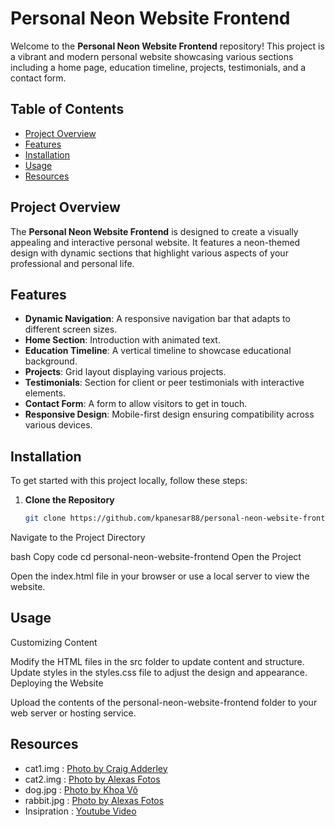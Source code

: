 # Personal Neon Website Frontend

Welcome to the **Personal Neon Website Frontend** repository! This project is a vibrant and modern personal website showcasing various sections including a home page, education timeline, projects, testimonials, and a contact form.

## Table of Contents

- [Project Overview](#project-overview)
- [Features](#features)
- [Installation](#installation)
- [Usage](#usage)
- [Resources](#resources)

## Project Overview

The **Personal Neon Website Frontend** is designed to create a visually appealing and interactive personal website. It features a neon-themed design with dynamic sections that highlight various aspects of your professional and personal life.

## Features

- **Dynamic Navigation**: A responsive navigation bar that adapts to different screen sizes.
- **Home Section**: Introduction with animated text.
- **Education Timeline**: A vertical timeline to showcase educational background.
- **Projects**: Grid layout displaying various projects.
- **Testimonials**: Section for client or peer testimonials with interactive elements.
- **Contact Form**: A form to allow visitors to get in touch.
- **Responsive Design**: Mobile-first design ensuring compatibility across various devices.

## Installation

To get started with this project locally, follow these steps:

1. **Clone the Repository**

   ```bash
   git clone https://github.com/kpanesar88/personal-neon-website-frontend.git


Navigate to the Project Directory

bash
Copy code
cd personal-neon-website-frontend
Open the Project

Open the index.html file in your browser or use a local server to view the website.

## Usage
Customizing Content

Modify the HTML files in the src folder to update content and structure.
Update styles in the styles.css file to adjust the design and appearance.
Deploying the Website

Upload the contents of the personal-neon-website-frontend folder to your web server or hosting service.

## Resources

- cat1.img : [Photo by Craig Adderley](https://www.pexels.com/photo/close-up-photo-of-black-cat-1715092/)
- cat2.img : [Photo by Alexas Fotos](https://www.pexels.com/photo/orange-cat-on-focus-photography-2173872/)
- dog.jpg :  [Photo by Khoa Võ](https://www.pexels.com/photo/adorable-little-puppy-of-purebred-dog-5321441/)
- rabbit.jpg : [Photo by Alexas Fotos](https://www.pexels.com/photo/close-up-shot-of-a-rabbit-7408291/)
- Insipration : [Youtube Video](https://www.youtube.com/watch?v=UqHILyzcULE)



